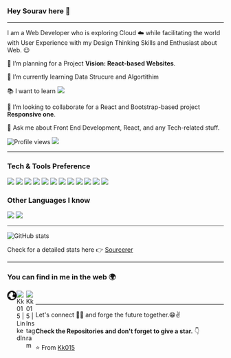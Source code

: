 ### Hey Sourav here 👋

---

<!-- <p align="center">
  <img src="https://raw.githubusercontent.com/Kk015/Kk015/master/Card.png" width="100%" title="Intro Card" alt="Intro Card">
</p> -->

I am a Web Developer who is exploring Cloud :cloud: while facilitating the world with User Experience with my Design Thinking Skills and Enthusiast about Web. :wink:
 
 🔭 I’m planning for a Project **Vision: React-based Websites**.
 
 🌱 I’m currently learning  Data Strucure and Algortithim
 
 :books: I want to learn <img src="https://img.shields.io/badge/-Flutter-3a495d?style=flat&logo=flutter&logoColor=67b7f7"> 
 
 👯 I’m looking to collaborate for a React and Bootstrap-based project **Responsive one**.
 
 💬 Ask me about Front End Development, React, and any Tech-related stuff.


![Profile views](https://gpvc.arturio.dev/Kk015)  <img src="https://img.shields.io/github/followers/Kk015?label=Follow" style=" float:left, margin-right:10px" />


---


### Tech & Tools Preference

<img src = "https://img.shields.io/badge/-HTML5-E34F26?style=flat&logo=html5&logoColor=white"> <img src = "https://img.shields.io/badge/-CSS3-1572B6?style=flat&logo=css3&logoColor=white">
<img src="https://img.shields.io/badge/-Bootstrap-563D7C?style=flat&logo=bootstrap&logoColor=white">
<img src="https://img.shields.io/badge/-JavaScript-eed718?style=flat&logo=javascript&logoColor=ffffff">
<img src="https://img.shields.io/badge/-Sass-cc6699?style=flat&logo=sass&logoColor=ffffff">
<img src="https://img.shields.io/badge/-React-000000?style=flat&logo=react&logoColor=00c8ff">
<img src="https://img.shields.io/badge/-MongoDB-4DB33D?style=flat&logo=mongodb&logoColor=FFFFFF">
<img src="https://img.shields.io/badge/-Express.js-787878?style=flat">
<img src="https://img.shields.io/badge/-Node.js-3C873A?style=flat&logo=Node.js&logoColor=white">
<img src="https://img.shields.io/badge/-Firebase-FFA611?style=flat&logo=firebase&logoColor=FFFFFF">
<img src="http://img.shields.io/badge/-Github-000000?style=flat&logo=github&logoColor=FFFFFF">
<img src="http://img.shields.io/badge/-VS%20Code-007ACC?style=flat&logo=visual%20studio%20code&logoColor=white">


### Other Languages I know
 <img src="https://img.shields.io/badge/-C%20&%20C++-659ad2?style=flat&logo=c%2B%2B&logoColor=ffffff"> <img src="https://img.shields.io/badge/-Python-black?style=flat&logo=python&logoColor=white"> 

---

![GitHub stats](https://github-readme-stats.vercel.app/api?username=Kk015&show_icons=true&hide_border=true)

Check for a detailed stats here :point_right: [Sourcerer](https://sourcerer.io/Kk015)

---


### You can find in me in the web 🌍
[<img align="left" alt="Kk015" width="22px" src="https://raw.githubusercontent.com/iconic/open-iconic/master/svg/globe.svg" />][website]
[<img align="left" alt="Kk015 | LinkedIn" width="22px" src="https://cdn.jsdelivr.net/npm/simple-icons@v3/icons/linkedin.svg" />][linkedin]
[<img align="left" alt="Kk015 | Instagram" width="22px" src="https://cdn.jsdelivr.net/npm/simple-icons@v3/icons/instagram.svg" />][instagram]

<br/>


---

Let's connect 👨‍💻 and forge the future together.😁✌

**Check the Repositories and don't forget to give a star.** 👇

:star: From [Kk015](https://github.com/Kk015)

[website]: https://Kk015.github.io/Portfolio/
[youtube]: https://youtube.com/
[instagram]: https://www.instagram.com/_itsmekunal_/
[linkedin]: https://www.linkedin.com/in/kunal-mathur-1011b921a/
